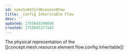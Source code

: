 ```yaml
---
id: nokx5o047yld6voaxnx8tmw
title: _config Inheritable Flow
desc: ''
updated: 1755845390098
created: 1755845377183
---
```


The physical representation of the [[concept.mesh.resource.element.flow.config.inheritable]]
